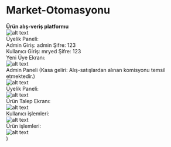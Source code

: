# Market-Otomasyonu
**Ürün alış-veriş platformu** <br>
![alt text](https://mryed.com/wp-content/uploads/2022/02/c-borsa-proje.png) <br>
Üyelik Paneli: <br>
Admin Giriş: admin Şifre: 123 <br>
Kullanıcı Giriş: mryed Şifre: 123 <br>
Yeni Üye Ekranı: <br>
![alt text](https://mryed.com/wp-content/uploads/2022/02/c-uyelik-girisi.png) <br>
Admin Paneli (Kasa geliri: Alış-satışlardan alınan komisyonu temsil etmektedir.)<br>
![alt text](https://mryed.com/wp-content/uploads/2022/02/c-admin-paneli.png) <br>
Üyelik Paneli: <br>
![alt text](https://mryed.com/wp-content/uploads/2022/02/c-uyelik-paneli.png) <br>
Ürün Talep Ekranı: <br>
![alt text](https://mryed.com/wp-content/uploads/2022/02/tarim-pazari-uygulamasi.png) <br>
Kullanıcı işlemleri: <br>
![alt text](https://mryed.com/wp-content/uploads/2022/02/veritabani-c-ornek.png) <br>
Ürün işlemleri: <br>
![alt text](https://mryed.com/wp-content/uploads/2022/02/veritanina-veri-ekleme.png) <br>) <br>
